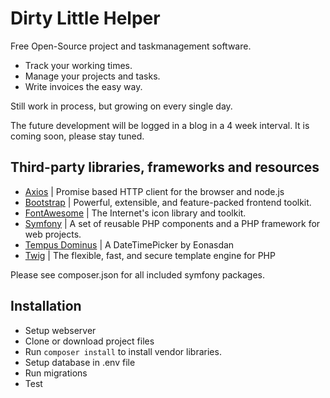# Dirty Little Helper

Free Open-Source project and taskmanagement software.

* Track your working times.
* Manage your projects and tasks.
* Write invoices the easy way.

Still work in process, but growing on every single day.

The future development will be logged in a blog in a 4 week interval. It is coming soon, please stay tuned.

## Third-party libraries, frameworks and resources

* [Axios](https://github.com/axios/axios) | Promise based HTTP client for the browser and node.js
* [Bootstrap](https://getbootstrap.com/) | Powerful, extensible, and feature-packed frontend toolkit.
* [FontAwesome](https://fontawesome.com/) | The Internet's icon library and toolkit.
* [Symfony](https://symfony.com/) | A set of reusable PHP components and a PHP framework for web projects.
* [Tempus Dominus](https://getdatepicker.com/) | A DateTimePicker by Eonasdan
* [Twig](https://twig.symfony.com/) |  The flexible, fast, and secure template engine for PHP

Please see composer.json for all included symfony packages.

## Installation

* Setup webserver
* Clone or download project files
* Run ```composer install``` to install vendor libraries.
* Setup database in .env file
* Run migrations
* Test
